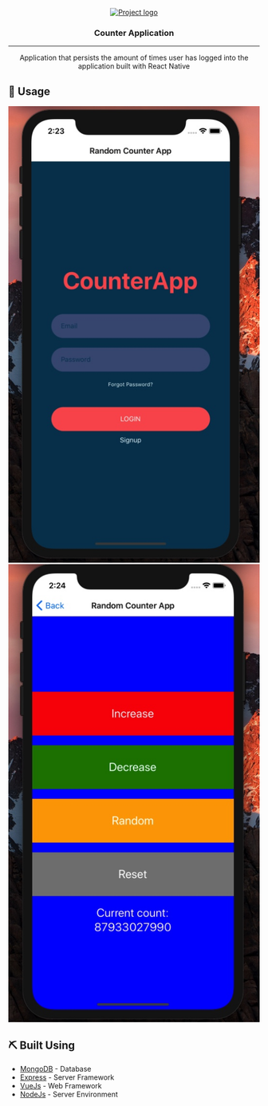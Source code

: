<p align="center">
  <a href="" rel="noopener">
 <img width=200px height=200px src="https://i.imgur.com/6wj0hh6.jpg" alt="Project logo"></a>
</p>

<h3 align="center">Counter Application</h3>



---

<p align="center"> Application that persists the amount of times user has logged into the application built with React Native
    <br> 
</p>

## 🎈 Usage <a name="usage"></a>

![Alt text](/assets/login.jpeg?raw=true "Login Screen")
![Alt text](/assets/counter.jpeg?raw=true "Counter Screen")
## ⛏️ Built Using <a name = "built_using"></a>

- [MongoDB](https://www.mongodb.com/) - Database
- [Express](https://expressjs.com/) - Server Framework
- [VueJs](https://vuejs.org/) - Web Framework
- [NodeJs](https://nodejs.org/en/) - Server Environment


